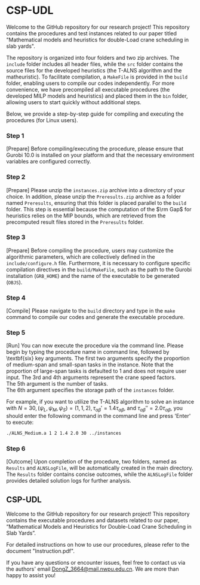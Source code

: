 # CSP-UDL

Welcome to the GitHub repository for our research project! 
This repository contains the procedures and test instances related to our paper titled "Mathematical models and heuristics for double-Load crane scheduling in slab yards".

The repository is organized into four folders and two zip archives.
The `include` folder includes all header files, while the `src` folder contains the source files for the developed heuristics (the T-ALNS algorithm and the matheuristic).
To facilitate compilation, a `MakeFile` is provided in the `build` folder, enabling users to compile our codes independently.
For more convenience, we have precompiled all executable procedures (the developed MILP models and heuristics) and placed them in the `bin` folder, allowing users to start quickly without additional steps.

Below, we provide a step-by-step guide for compiling and executing the procedures (for Linux users).

### Step 1  
[Prepare] Before compiling/executing the procedure, please ensure that Gurobi 10.0 is installed on your platform and that the necessary environment variables are configured correctly.

### Step 2  
[Prepare] Please unzip the `instances.zip` archive into a directory of your choice.
In addition, please unzip the `Preresults.zip` archive as a folder named `Preresults`, ensuring that this folder is placed parallel to the `build` folder.
This step is essential because the computation of the $\rm Gap$ for heuristics relies on the MIP bounds, which are retrieved from the precomputed result files stored in the `Preresults` folder. 

### Step 3  
[Prepare] Before compiling the procedure, users may customize the algorithmic parameters, which are collectively defined in the `include/configure.h` file.
Furthermore, it is necessary to configure specific compilation directives in the `build/MakeFile`, such as the path to the Gurobi installation (`GRB_HOME`) and the name of the executable to be generated (`OBJS`).  

### Step 4  
[Compile] Please navigate to the `build` directory and type in the `make` command to compile our codes and generate the executable procedure.

### Step 5  
[Run] You can now execute the procedure via the command line.
Please begin by typing the procedure name in command line, followed by \textbf{six} key arguments.
The first two arguments specify the proportion of medium-span and small-span tasks in the instance. Note that the proportion of large-span tasks is defaulted to 1 and does not require user input.
The 3rd and 4th arguments represent the crane speed factors.  
The 5th argument is the number of tasks.  
The 6th argument specifies the storage path of the `instances` folder.  

For example,  if you want to utilize the T-ALNS algorithm to solve an instance with $N=30, (\psi_L, \psi_M, \psi_S) = (1, 1, 2), \tau_{\alpha\beta}' = 1.4 \tau_{\alpha\beta}$, and $\tau_{\alpha\beta}'' = 2.0 \tau_{\alpha\beta}$, you should enter the following command in the command line and press 'Enter' to execute:

```bash
./ALNS_Medium.a 1 2 1.4 2.0 30 ../instances
```

### Step 6  
[Outcome] Upon completion of the procedure, two folders, named as `Results` and `ALNSLogFile`, will be automatically created in the main directory.
The `Results` folder contains concise outcomes, while the `ALNSLogFile` folder provides detailed solution logs for further analysis.


## CSP-UDL
Welcome to the GitHub repository for our research project!
This repository contains the executable procedures and datasets related to our paper, “Mathematical Models and Heuristics for Double-Load Crane Scheduling in Slab Yards”.

For detailed instructions on how to use our procedures, please refer to the document "Instruction.pdf".

If you have any questions or encounter issues, feel free to contact us via the authors' email DongZ_3664@mail.nwpu.edu.cn.
We are more than happy to assist you!





